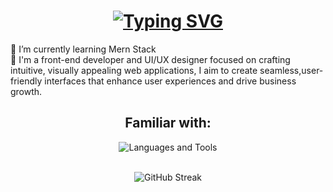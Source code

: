 <h1 align="center">
    <a href="https://git.io/typing-svg"><img src="https://readme-typing-svg.herokuapp.com?font=Fira+Code&weight=600&size=20&pause=1000&color=10E553&width=435&lines=Hi+There!+%F0%9F%91%8B+I'm+Limasha+Sathsara" alt="Typing SVG" /></a>
</h1>
🌱 I’m currently learning Mern Stack<br>💬 I'm a front-end developer and UI/UX designer focused on crafting intuitive, visually appealing web applications, I aim to create seamless,user-friendly interfaces that enhance user experiences and drive business growth.<br>
<!-- Proudly created with GPRM ( https://gprm.itsvg.in ) -->

<div align="center"> 
    <h2>Familiar with:</h2>
    <img src="https://skillicons.dev/icons?i=react,dart,firebase,mongodb,nodejs,express,vite,js,html,css,tailwind,py,git,github,vscode,vercel,figma," alt="Languages and Tools" title="Languages and Tools"/></div>
    <br>
    <p align="center"
<a href="https://git.io/streak-stats"><img src="https://github-readme-streak-stats.herokuapp.com?user=jayasingha27146&theme=github-dark&card_width=500" alt="GitHub Streak" /></a></a></p>
<!-- Proudly created with 
